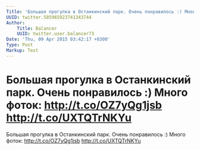 ```yaml
---
Title: 'Большая прогулка в Останкинский парк. Очень понравилось :) Много фоток: http://t.co/OZ7yQg1jsb http://t.co/UXTQTrNKYu'
UUID: twitter.585965923741343744
Author:
    Title: Balancer
    UUID: twitter.user.balancer73
Date: 'Thu, 09 Apr 2015 03:42:17 +0300'
Type: Post
Markup: Text
---
```


# Большая прогулка в Останкинский парк. Очень понравилось :) Много фоток: http://t.co/OZ7yQg1jsb http://t.co/UXTQTrNKYu

Большая прогулка в Останкинский парк. Очень понравилось :)
Много фоток: http://t.co/OZ7yQg1jsb http://t.co/UXTQTrNKYu